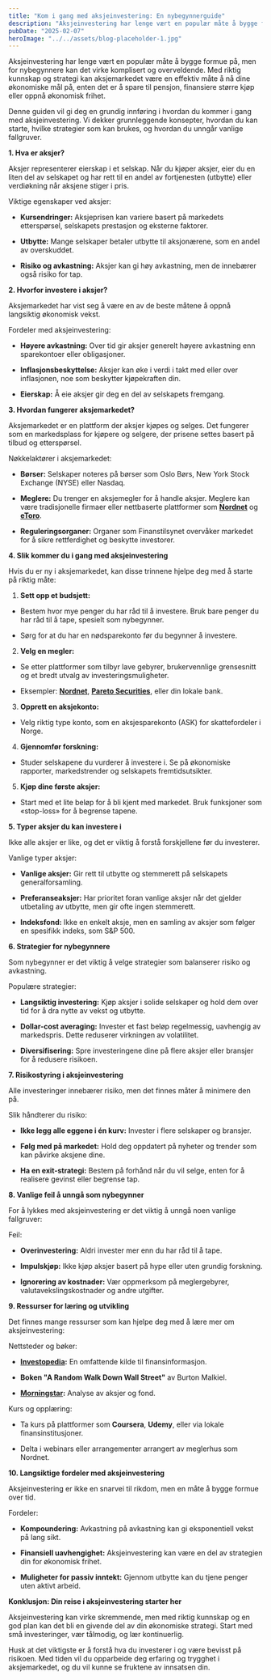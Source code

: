 ```yaml
---
title: "Kom i gang med aksjeinvestering: En nybegynnerguide"
description: "Aksjeinvestering har lenge vært en populær måte å bygge formue på, men for nybegynnere kan det virke komplisert og overveldende. Med riktig kunnskap og strategi kan aksjemarkedet være en effektiv måte å nå dine økonomiske mål på, enten det er å spare til pensjon, finansiere større kjøp eller oppnå økonomisk frihet. Denne guiden vil gi &#8230; Read more"
pubDate: "2025-02-07"
heroImage: "../../assets/blog-placeholder-1.jpg"
---
```


Aksjeinvestering har lenge vært en populær måte å bygge formue på, men for nybegynnere kan det virke komplisert og overveldende. Med riktig kunnskap og strategi kan aksjemarkedet være en effektiv måte å nå dine økonomiske mål på, enten det er å spare til pensjon, finansiere større kjøp eller oppnå økonomisk frihet.

Denne guiden vil gi deg en grundig innføring i hvordan du kommer i gang med aksjeinvestering. Vi dekker grunnleggende konsepter, hvordan du kan starte, hvilke strategier som kan brukes, og hvordan du unngår vanlige fallgruver.

**1. Hva er aksjer?**

Aksjer representerer eierskap i et selskap. Når du kjøper aksjer, eier du en liten del av selskapet og har rett til en andel av fortjenesten (utbytte) eller verdiøkning når aksjene stiger i pris.

Viktige egenskaper ved aksjer:

- **Kursendringer:** Aksjeprisen kan variere basert på markedets etterspørsel, selskapets prestasjon og eksterne faktorer.

- **Utbytte:** Mange selskaper betaler utbytte til aksjonærene, som en andel av overskuddet.

- **Risiko og avkastning:** Aksjer kan gi høy avkastning, men de innebærer også risiko for tap.

**2. Hvorfor investere i aksjer?**

Aksjemarkedet har vist seg å være en av de beste måtene å oppnå langsiktig økonomisk vekst.

Fordeler med aksjeinvestering:

- **Høyere avkastning:** Over tid gir aksjer generelt høyere avkastning enn sparekontoer eller obligasjoner.

- **Inflasjonsbeskyttelse:** Aksjer kan øke i verdi i takt med eller over inflasjonen, noe som beskytter kjøpekraften din.

- **Eierskap:** Å eie aksjer gir deg en del av selskapets fremgang.

**3. Hvordan fungerer aksjemarkedet?**

Aksjemarkedet er en plattform der aksjer kjøpes og selges. Det fungerer som en markedsplass for kjøpere og selgere, der prisene settes basert på tilbud og etterspørsel.

Nøkkelaktører i aksjemarkedet:

- **Børser:** Selskaper noteres på børser som Oslo Børs, New York Stock Exchange (NYSE) eller Nasdaq.

- **Meglere:** Du trenger en aksjemegler for å handle aksjer. Meglere kan være tradisjonelle firmaer eller nettbaserte plattformer som **[Nordnet](https://www.nordnet.no)** og **[eToro](https://www.etoro.com)**.

- **Reguleringsorganer:** Organer som Finanstilsynet overvåker markedet for å sikre rettferdighet og beskytte investorer.

**4. Slik kommer du i gang med aksjeinvestering**

Hvis du er ny i aksjemarkedet, kan disse trinnene hjelpe deg med å starte på riktig måte:

1. **Sett opp et budsjett:**

- Bestem hvor mye penger du har råd til å investere. Bruk bare penger du har råd til å tape, spesielt som nybegynner.

- Sørg for at du har en nødsparekonto før du begynner å investere.

2. **Velg en megler:**

- Se etter plattformer som tilbyr lave gebyrer, brukervennlige grensesnitt og et bredt utvalg av investeringsmuligheter.

- Eksempler: **[Nordnet](https://www.nordnet.no)**, **[Pareto Securities](https://www.paretosec.no)**, eller din lokale bank.

3. **Opprett en aksjekonto:**

- Velg riktig type konto, som en aksjesparekonto (ASK) for skattefordeler i Norge.

4. **Gjennomfør forskning:**

- Studer selskapene du vurderer å investere i. Se på økonomiske rapporter, markedstrender og selskapets fremtidsutsikter.

5. **Kjøp dine første aksjer:**

- Start med et lite beløp for å bli kjent med markedet. Bruk funksjoner som «stop-loss» for å begrense tapene.

**5. Typer aksjer du kan investere i**

Ikke alle aksjer er like, og det er viktig å forstå forskjellene før du investerer.

Vanlige typer aksjer:

- **Vanlige aksjer:** Gir rett til utbytte og stemmerett på selskapets generalforsamling.

- **Preferanseaksjer:** Har prioritet foran vanlige aksjer når det gjelder utbetaling av utbytte, men gir ofte ingen stemmerett.

- **Indeksfond:** Ikke en enkelt aksje, men en samling av aksjer som følger en spesifikk indeks, som S&P 500.

**6. Strategier for nybegynnere**

Som nybegynner er det viktig å velge strategier som balanserer risiko og avkastning.

Populære strategier:

- **Langsiktig investering:** Kjøp aksjer i solide selskaper og hold dem over tid for å dra nytte av vekst og utbytte.

- **Dollar-cost averaging:** Invester et fast beløp regelmessig, uavhengig av markedspris. Dette reduserer virkningen av volatilitet.

- **Diversifisering:** Spre investeringene dine på flere aksjer eller bransjer for å redusere risikoen.

**7. Risikostyring i aksjeinvestering**

Alle investeringer innebærer risiko, men det finnes måter å minimere den på.

Slik håndterer du risiko:

- **Ikke legg alle eggene i én kurv:** Invester i flere selskaper og bransjer.

- **Følg med på markedet:** Hold deg oppdatert på nyheter og trender som kan påvirke aksjene dine.

- **Ha en exit-strategi:** Bestem på forhånd når du vil selge, enten for å realisere gevinst eller begrense tap.

**8. Vanlige feil å unngå som nybegynner**

For å lykkes med aksjeinvestering er det viktig å unngå noen vanlige fallgruver:

Feil:

- **Overinvestering:** Aldri invester mer enn du har råd til å tape.

- **Impulskjøp:** Ikke kjøp aksjer basert på hype eller uten grundig forskning.

- **Ignorering av kostnader:** Vær oppmerksom på meglergebyrer, valutavekslingskostnader og andre utgifter.

**9. Ressurser for læring og utvikling**

Det finnes mange ressurser som kan hjelpe deg med å lære mer om aksjeinvestering:

Nettsteder og bøker:

- **[Investopedia](https://www.investopedia.com):** En omfattende kilde til finansinformasjon.

- **Boken "A Random Walk Down Wall Street"** av Burton Malkiel.

- **[Morningstar](https://www.morningstar.com):** Analyse av aksjer og fond.

Kurs og opplæring:

- Ta kurs på plattformer som **Coursera**, **Udemy**, eller via lokale finansinstitusjoner.

- Delta i webinars eller arrangementer arrangert av meglerhus som Nordnet.

**10. Langsiktige fordeler med aksjeinvestering**

Aksjeinvestering er ikke en snarvei til rikdom, men en måte å bygge formue over tid.

Fordeler:

- **Kompoundering:** Avkastning på avkastning kan gi eksponentiell vekst på lang sikt.

- **Finansiell uavhengighet:** Aksjeinvestering kan være en del av strategien din for økonomisk frihet.

- **Muligheter for passiv inntekt:** Gjennom utbytte kan du tjene penger uten aktivt arbeid.

**Konklusjon: Din reise i aksjeinvestering starter her**

Aksjeinvestering kan virke skremmende, men med riktig kunnskap og en god plan kan det bli en givende del av din økonomiske strategi. Start med små investeringer, vær tålmodig, og lær kontinuerlig.

Husk at det viktigste er å forstå hva du investerer i og være bevisst på risikoen. Med tiden vil du opparbeide deg erfaring og trygghet i aksjemarkedet, og du vil kunne se fruktene av innsatsen din.